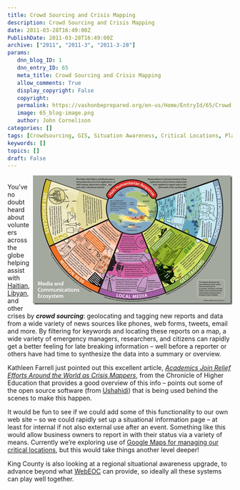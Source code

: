 ```yaml
---
title: Crowd Sourcing and Crisis Mapping
description: Crowd Sourcing and Crisis Mapping
date: 2011-03-28T16:49:00Z
PublishDate: 2011-03-28T16:49:00Z
archive: ["2011", "2011-3", "2011-3-28"]
params:
   dnn_blog_ID: 1
   dnn_entry_ID: 65
   meta_title: Crowd Sourcing and Crisis Mapping
   allow_comments: True
   display_copyright: False
   copyright: 
   permalink: https://vashonbeprepared.org/en-us/Home/EntryId/65/Crowd-Sourcing-and-Crisis-Mapping
   image: 65_blog-image.png
   author: John Cornelison
categories: []
tags: [Crowdsourcing, GIS, Situation Awareness, Critical Locations, Planning, Crisis Mapping]
keywords: []
topics: []
draft: False
---
```


<p>&#160;<a target="_blank" href="/images/dnnBlog/1/65/WLW-CrisisMapping_83C3-knightfoundation.org_dotAsset_377221.pdf-pg15-Haitian_Media_and_Communications_Ecosystem_2.jpg"><img title="knightfoundation.org_dotAsset_377221.pdf-pg15-Haitian Media and Communications Ecosystem" border="0" alt="knightfoundation.org_dotAsset_377221.pdf-pg15-Haitian Media and Communications Ecosystem" align="right" width="447" height="290" style="border-bottom: 0px; border-left: 0px; margin: 0px 0px 5px 5px; display: inline; border-top: 0px; border-right: 0px" src="/images/dnnBlog/1/65/WLW-CrisisMapping_83C3-knightfoundation.org_dotAsset_377221.pdf-pg15-Haitian_Media_and_Communications_Ecosystem_thumb.jpg" /></a> You’ve no doubt heard about volunteers across the globe helping assist with <a target="_blank" href="http://www.knightfoundation.org/dotAsset/377221.pdf">Haitian</a>, <a target="_blank" href="http://libyacrisismap.net/">Libyan</a>, and other crises by <strong><em>crowd sourcing</em></strong>: geolocating and tagging new reports and data from a wide variety of news sources like phones, web forms, tweets, email and more. By filtering for keywords and locating these reports on a map, a wide variety of emergency managers, researchers, and citizens can rapidly get a better feeling for late breaking information – well before a reporter or others have had time to synthesize the data into a summary or overview.</p>
<p>Kathleen Farrell just pointed out this excellent article, <em><a target="_blank" href="http://chronicle.com/article/Academics-Join-Relief-Efforts/126912/?sid=at&amp;utm_source=at&amp;utm_medium=en">Academics Join Relief Efforts Around the World as Crisis Mappers</a></em>, from the Chronicle of Higher Education that provides a good overview of this info – points out some of the open source software (from <a title="http://www.ushahidi.com/" href="http://Ushahidi">Ushahidi</a>) that is being used behind the scenes to make this happen.</p>
<p>It would be fun to see if we could add some of this functionality to our own web site – so we could rapidly set up a situational information page – at least for internal if not also external use after an event. Something like this would allow business owners to report in with their status via a variety of means. Currently we’re exploring use of <a target="_blank" href="http://vashoneoc.org/Reference/Mapping/CriticalLocations.aspx">Google Maps for managing our critical locations</a>, but this would take things another level deeper!</p>
<p>King County is also looking at a regional situational awareness upgrade, to advance beyond what <a target="_blank" href="http://www.esi911.com/esi/index.php?option=com_content&amp;task=view&amp;id=14&amp;Itemid=30">WebEOC</a> can provide, so ideally all these systems can play well together.</p>
